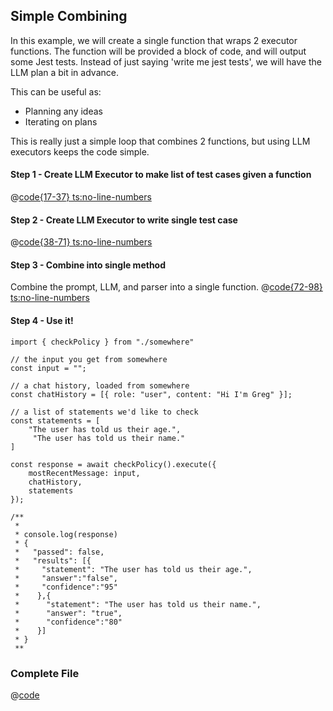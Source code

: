 ## Simple Combining  

In this example, we will create a single function that wraps 2 executor functions. The function will be provided a block of code, and will output some Jest tests. Instead of just saying 'write me jest tests', we will have the LLM plan a bit in advance. 

This can be useful as:
- Planning any ideas
- Iterating on plans

This is really just a simple loop that combines 2 functions, but using LLM executors keeps the code simple.

#### Step 1 - Create LLM Executor to make list of test cases given a function
@[code{17-37} ts:no-line-numbers](../../examples/ListInList.ts)

#### Step 2 - Create LLM Executor to write single test case
@[code{38-71} ts:no-line-numbers](../../examples/ListInList.ts)

#### Step 3 - Combine into single method
Combine the prompt, LLM, and parser into a single function.
@[code{72-98} ts:no-line-numbers](../../examples/ListInList.ts)


#### Step 4 - Use it!


```typescript:no-line-numbers
import { checkPolicy } from "./somewhere"

// the input you get from somewhere
const input = "";

// a chat history, loaded from somewhere
const chatHistory = [{ role: "user", content: "Hi I'm Greg" }];

// a list of statements we'd like to check
const statements = [
    "The user has told us their age.",
     "The user has told us their name."
]

const response = await checkPolicy().execute({
    mostRecentMessage: input,
    chatHistory,
    statements
});

/**
 * 
 * console.log(response)
 * {
 *   "passed": false,
 *   "results": [{
 *     "statement": "The user has told us their age.",
 *     "answer":"false",
 *     "confidence":"95"
 *    },{
 *      "statement": "The user has told us their name.",
 *      "answer": "true",
 *      "confidence":"80"
 *    }]
 * }
 ** 
```

### Complete File
@[code](../../examples/Verify.ts)

